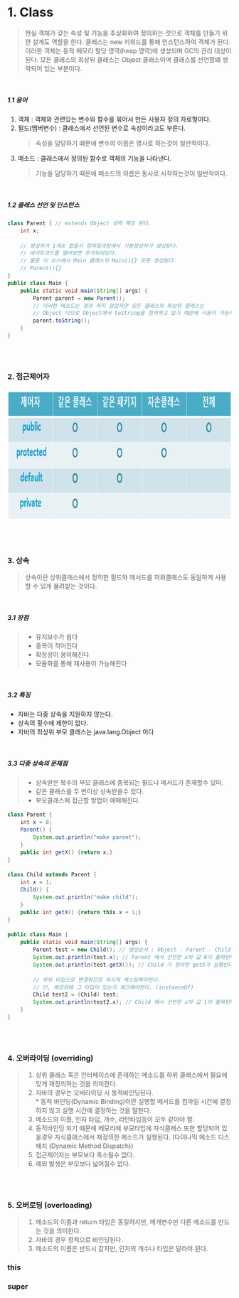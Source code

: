 # 1. Class
> 현실 객체가 갖는 속성 및 기능을 추상화하여 정의하는 것으로 객체를 만들기 위한 설계도 역할을 한다.
> 클래스는 new 키워드를 통해 인스턴스하여 객체가 된다.
> 이러한 객체는 동적 메모리 할당 영역(heap 영역)에 생성되며 GC의 관리 대상이 된다.
> 모든 클래스의 최상위 클래스는 Object 클래스이며 클래스를 선언할떄 생략되어 있는 부분이다.

<br>

##### 1.1 용어
1. 객체 : 객체와 관련있는 변수와 함수를 묶어서 만든 사용자 정의 자료형이다.
2. 필드(멤버변수) : 클래스에서 선언된 변수로 속성이라고도 부른다.
    > 속성을 담당하기 떄문에 변수의 이름은 명사로 하는것이 일반적이다.
3. 메소드 : 클래스에서 정의된 함수로 객체의 기능을 나타낸다. 
    > 기능을 담당하기 때문에 메소드의 이름은 동사로 시작하는것이 일반적이다.

<br>

##### 1.2 클래스 선언 및 인스턴스
```java
class Parent { // extends Object 생략 해도 된다.
    int x;
    
    // 생성자가 1개도 없을시 컴파일과정에서 기본생성자가 생성된다.
    // 바이트코드를 열어보면 추가되어있다.
    // 물론 이 소스에서 Main 클래스의 Main(){} 또한 생성된다.
    // Parent(){}
}
public class Main {
    public static void main(String[] args) {
        Parent parent = new Parent();
        // 이러한 메소드는 정의 하지 않았지만 모든 클래스의 최상위 클래스는
        // Object 이므로 Object에서 toString을 정의하고 있기 떄문에 사용이 가능하다.
        parent.toString(); 
    }
}
```
<br><br>
### 2. 접근제어자
<img src="https://github.com/ryunian/Study/blob/master/image/AccessModifier.png?raw=true" width="800" height="300">

<br><br>
### 3. 상속
> 상속이란 상위클래스에서 정의한 필드와 메서드를 하위클래스도 동일하게 사용할 수 있게 물려받는 것이다.    

<br>

##### 3.1 장점
>   * 유지보수가 쉽다
>   * 중복이 적어진다
>   * 확장성이 용이해진다
>   * 모듈화를 통해 재사용이 가능해진다

<br>

##### 3.2 특징
* 자바는 다중 상속을 지원하지 않는다.  
* 상속의 횟수에 제한이 없다.
* 자바의 최상위 부모 클래스는 java.lang.Object 이다

<br>

##### 3.3 다중 상속의 문제점
> * 상속받은 복수의 부모 클래스에 중복되는 필드나 메서드가 존재할수 있따.
> * 같은 클래스를 두 번이상 상속받을수 있다.
> * 부모클래스에 접근할 방법이 애매해진다.


```java
class Parent { 
    int x = 0;
    Parent() {
        System.out.println("make parent");
    }
    public int getX() {return x;}
}

class Child extends Parent {
    int x = 1;
    Child() {
        System.out.println("make child");
    }
    public int getX() {return this.x + 1;}
}

public class Main {
    public static void main(String[] args) {
        Parent test = new Child(); // 생성순서 : Object - Parent - Child
        System.out.println(test.x); // Parent 에서 선언한 x의 값 0이 출력된다
        System.out.println(test.getX()); // Child 가 정의한 getX가 실행된다.

        // 하위 타입으로 변경하므로 묵시적 캐스팅해야한다.
        // 단, 메모리에 그 타입이 있는지 체크해야한다. (instanceOf) 
        Child test2 = (Child) test;
        System.out.println(test2.x); // Child 에서 선언한 x의 값 1이 출력된다.  
    }
}

```
<br><br>
### 4. 오버라이딩 (overriding)
> 1. 상위 클래스 혹은 인터페이스에 존재하는 메소드를 하위 클래스에서 필요에 맞게 재정의하는 것을 의미한다.  
> 2. 자바의 경우는 오버라이딩 시 동적바인딩된다.  
    * 동적 바인딩(Dynamic Binding)이란 실행할 메서드를 컴파일 시간에 결정하지 않고 실행 시간에 결정하는 것을 말한다.  
> 3. 메소드의 이름, 인자 타입, 개수, 리턴타입등이 모두 같아야 함.  
> 4. 동적바인딩 되기 떄문에 메모리에 부모타입에 자식클래스 또한 할당되어 있을경우 자식클래스에서 재정의한 메소드가 실행된다.  (다이나믹 메소드 디스패치 (Dynamic Method Dispatch))
> 5. 접근제어자는 부모보다 축소될수 없다.  
> 6. 예외 발생은 부모보다 넓어질수 없다.  

<br><br>
### 5. 오버로딩 (overloading)  
> 1. 메소드의 이름과 return 타입은 동일하지만, 매개변수만 다른 메소드를 만드는 것을 의미한다.    
> 2. 자바의 경우 정적으로 바인딩된다.  
> 3. 메소드의 이름은 반드시 같지만, 인자의 개수나 타입은 달라야 된다.  
  
### this
### super